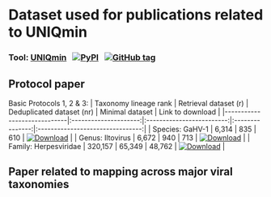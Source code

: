 # Dataset used for publications related to UNIQmin

### **Tool:** [UNIQmin](https://github.com/ChongLC/MinimalSetofViralPeptidome-UNIQmin)  &nbsp; [![PyPI](https://img.shields.io/pypi/v/uniqmin?logo=pypi)](https://pypi.org/project/uniqmin/)  &nbsp; [![GitHub tag](https://img.shields.io/github/tag/ChongLC/MinimalSetofViralPeptidome-UNIQmin)](https://github.com/ChongLC/MinimalSetofViralPeptidome-UNIQmin/releases/?include_prereleases&sort=semver "View GitHub releases")

## Protocol paper 
<!-- 
example: [![DOI - 10.3390/biology10090853](https://img.shields.io/badge/DOI-10.3390%2Fbiology10090853-2ea44f)](https://doi.org/10.3390/biology10090853)
-->
Basic Protocols 1, 2 & 3: 
| Taxonomy lineage rank       | Retrieval dataset (r) | Deduplicated dataset (nr) | Minimal dataset | Link to download                 |
|-----------------------------|:---------------------:|:-------------------------:|:---------------:|:--------------------------------:|
| Species: GaHV-1             | 6,314                 | 835                       | 610             | [![Download](https://img.shields.io/badge/DL-Species-informational?style=flat&logo=docusign&color=0A66C2&link=https://github.com/ChongLC/UNIQmin_data4Publications/tree/main/ProtocolPaper/GaHV_species)](https://github.com/ChongLC/UNIQmin_data4Publications/tree/main/ProtocolPaper/GaHV_species)                                            |
| Genus: Iltovirus            | 6,672                 | 940                       | 713             | [![Download](https://img.shields.io/badge/DL-Genus-informational?style=flat&logo=docusign&color=0A66C2&link=https://github.com/ChongLC/UNIQmin_PublicationData/tree/main/ProtocolPaper/Iltovirus_genus)](https://github.com/ChongLC/UNIQmin_PublicationData/tree/main/ProtocolPaper/Iltovirus_genus)                                           |
| Family: Herpesviridae        | 320,157              | 65,349                    | 48,762          | [![Download](https://img.shields.io/badge/DL-Family-informational?style=flat&logo=docusign&color=0A66C2&link=https://github.com/ChongLC/UNIQmin_PublicationData/tree/main/ProtocolPaper/Herpesviridae_family)](https://github.com/ChongLC/UNIQmin_PublicationData/tree/main/ProtocolPaper/Herpesviridae_family)                                      |

## Paper related to mapping across major viral taxonomies
<!-- 
example: [![DOI - 10.3390/biology10090853](https://img.shields.io/badge/DOI-10.3390%2Fbiology10090853-2ea44f)](https://doi.org/10.3390/biology10090853)
-->
